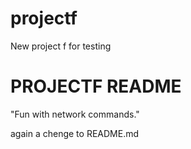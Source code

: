 # projectf
New project f for testing
# PROJECTF README #
"Fun with network commands."

again a chenge to README.md
